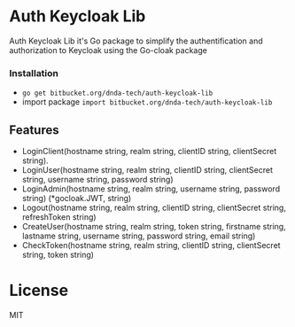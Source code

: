 # Auth Keycloak Lib

Auth Keycloak Lib it's Go package to simplify the authentification and authorization to Keycloak using the Go-cloak package

### Installation 

- `go get bitbucket.org/dnda-tech/auth-keycloak-lib`
- import package `import bitbucket.org/dnda-tech/auth-keycloak-lib`

## Features

- LoginClient(hostname string, realm string, clientID string, clientSecret string).
- LoginUser(hostname string, realm string, clientID string, clientSecret string, username string, password string)
- LoginAdmin(hostname string, realm string, username string, password string) (*gocloak.JWT, string)
- Logout(hostname string, realm string, clientID string, clientSecret string, refreshToken string)
- CreateUser(hostname string, realm string, token string, firstname string, lastname string, username string, password string, email string)
- CheckToken(hostname string, realm string, clientID string, clientSecret string, token string)

# License

MIT